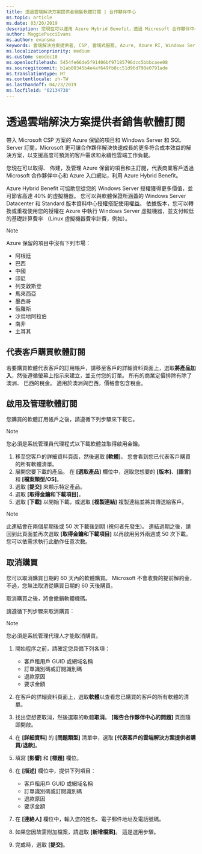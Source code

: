 ```yaml
---
title: 透過雲端解決方案提供者銷售軟體訂閱 | 合作夥伴中心
ms.topic: article
ms.date: 03/20/2019
description: 您現在可以運用 Azure Hybrid Benefit，透過 Microsoft 合作夥伴中心和 Azure 入口網站，代表商業客戶取得、佈建和管理 Azure 保留的執行個體和伺服器訂閱。
author: MaggiePucciEvans
ms.author: evansma
keywords: 雲端解決方案提供者, CSP, 雲端式服務, Azure, Azure RI, Windows Server, SQL Server, 軟體訂閱
ms.localizationpriority: medium
ms.custom: seodec18
ms.openlocfilehash: 5454fe66de5f91406bf97185796dcc5bbbcaee08
ms.sourcegitcommit: b1ab80345b4e4af649fb8cc51d96d798e0791ade
ms.translationtype: HT
ms.contentlocale: zh-TW
ms.lasthandoff: 04/23/2019
ms.locfileid: "62134738"
---
```

# <a name="sell-software-subscriptions-through-csp"></a>透過雲端解決方案提供者銷售軟體訂閱

帶入 Microsoft CSP 方案的 Azure 保留的項目和 Windows Server 和 SQL Server 訂閱，Microsoft 更可讓合作夥伴解決快速成長的更多符合成本效益的解決方案，以支援高度可預測的客戶需求和永續性雲端工作負載。 

您現在可以取得、 佈建，及管理 Azure 保留的項目和主訂閱，代表商業客戶透過 Microsoft 合作夥伴中心和 Azure 入口網站，利用 Azure Hybrid Benefit。 

Azure Hybrid Benefit 可協助您從您的 Windows Server 授權獲得更多價值，並可節省高達 40% 的虛擬機器。 您可以與軟體保證所涵蓋的 Windows Server Datacenter 和 Standard 版本資料中心授權搭配使用權益。 依據版本，您可以轉換或重複使用您的授權在 Azure 中執行 Windows Server 虛擬機器，並支付較低的基礎計算費率 （Linux 虛擬機器費率計費，例如）。

> [!NOTE]  
> Azure 保留的項目中沒有下列市場：  
> * 阿根廷
> * 巴西
> * 中國
> * 印尼
> * 列支敦斯登
> * 馬來西亞
> * 墨西哥
> * 俄羅斯
> * 沙烏地阿拉伯
> * 南非
> * 土耳其

<!--March 20, 2019 - this list of countries was correct as of today. Maggie last updated the list according to FAREAST\v-pubobb in bug 20907186.
-->

## <a name="buy-software-subscriptions-on-behalf-of-customers"></a>代表客戶購買軟體訂閱

若要購買軟體代表客戶的訂用帳戶，請移至客戶的詳細資料頁面上，選取**將產品加入**，然後遵循螢幕上指示來建立，並支付您的訂單。 所有的商業定價排除有除了澳洲、 巴西的稅金。 適用於澳洲與巴西，價格會包含稅金。

## <a name="activate-and-manage-software-subscriptions"></a>啟用及管理軟體訂閱

您購買的軟體訂用帳戶之後，請遵循下列步驟來下載它。

>[!NOTE]
>您必須是系統管理員代理程式以下載軟體並取得啟用金鑰。

1. 移至您客戶的詳細資料頁面，然後選取 **\[軟體\]**。 您會看到您已代表客戶購買的所有軟體清單。 
2.  展開您要下載的產品。 在 **\[選取產品\]** 欄位中，選取您想要的 **\[版本\]**、**\[語言\]** 和 **\[檔案類型/OS\]**。 
3.  選取 **\[提交\]** 來顯示特定產品。 
4.  選取 **\[取得金鑰和下載項目\]**。 
5.  選取 **\[下載\]** 以開始下載，或選取 **\[複製連結\]** 複製連結並將其傳送給客戶。 

>[!NOTE]
>此連結會在兩個星期後或 50 次下載後到期 (視何者先發生)。 連結過期之後，請回到此頁面並再次選取 **\[取得金鑰和下載項目\]** 以再啟用另外兩週或 50 次下載。 您可以依需求執行此動作任意次數。 

## <a name="cancel-a-purchase"></a>取消購買

您可以取消購買日期的 60 天內的軟體購買。 Microsoft 不會收費的提前解約金，不過，您無法取消從購買日期的 60 天後購買。

取消購買之後，將會撤銷軟體機碼。 

請遵循下列步驟來取消購買：

>[!NOTE]
>您必須是系統管理代理人才能取消購買。 

1.  開始程序之前，請確定您具備下列各項：
    -   客戶租用戶 GUID 或網域名稱
    -   訂單識別碼或訂閱識別碼
    -   退款原因
    -   要求金額

2.  在客戶的詳細資料頁面上，選取**軟體**以查看您已購買的客戶的所有軟體的清單。 

3.  找出您想要取消，然後選取的軟體**取消**。 **\[報告合作夥伴中心的問題\]** 頁面隨即開啟。 

4.  在 **\[詳細資料\]** 的 **\[問題類型\]** 清單中，選取 **\[代表客戶的雲端解決方案提供者購買/退款\]**。

5.  填寫 **\[影響\]** 和 **\[標題\]** 欄位。 

6.  在 **\[描述\]** 欄位中，提供下列項目： 
    -   客戶租用戶 GUID 或網域名稱
    -   訂單識別碼或訂閱識別碼
    -   退款原因
    -   要求金額

7.  在 **\[連絡人\]** 欄位中，輸入您的姓名、電子郵件地址及電話號碼。 

8.  如果您因故需附加檔案，請選取 **\[新增檔案\]**。 這是選用步驟。 

9.  完成時，選取 **\[提交\]**。
